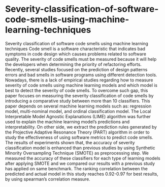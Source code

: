 # Severity-classification-of-software-code-smells-using-machine-learning-techniques
Severity classification of software code smells using machine learning techniques
Code smell is a software characteristic that indicates bad symptoms in code design which causes problems related to software quality. The severity of code smells must be measured because it will help the developers when determining the priority of refactoring efforts. Recently, several studies focused on the prediction of design patterns errors and bad smells in software programs using different detection tools. Nowadays, there is a lack of empirical studies regarding how to measure severity of code smells using machine learning models and which model is best to detect the severity of code smells. To overcome such gap, this paper focuses on measuring the severity classification of code smells by introducing a comparative study between more than 10 classifiers. This paper depends on several machine learning models such as: regression model, multi-nominal model, and ordinal classification model. The Local Interpretable Model Agnostic Explanations (LIME) algorithm was further used to explain the machine learning model’s predictions and interpretability. On other side, we extract the prediction rules generated by the Projective Adaptive Resonance Theory (PART) algorithm in order to study the effectiveness of using software metrics to predict code smells. The results of experiments shown that, the accuracy of severity classification model is enhanced than previous studies by using Synthetic Minority Oversampling Technique (SMOTE) as preprocessing step. We measured the accuracy of these classifiers for each type of learning models after applying SMOTE and we compared our results with a previous study has applied on same benchmark. The ranking correlation between the predicted and actual model in this study reaches 0.92-0.97 for best results, by using spearman’s correlation measure.
